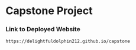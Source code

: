 # Capstone Project

### Link to Deployed Website

`https://delightfuldolphin212.github.io/capstone`
